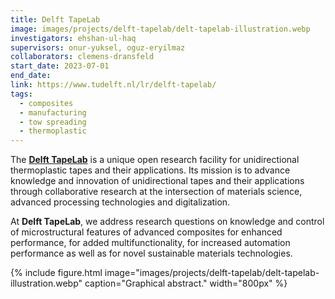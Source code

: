 ```yaml
---
title: Delft TapeLab
image: images/projects/delft-tapelab/delt-tapelab-illustration.webp
investigators: ehshan-ul-haq
supervisors: onur-yuksel, oguz-eryilmaz
collaborators: clemens-dransfeld
start_date: 2023-07-01
end_date:
link: https://www.tudelft.nl/lr/delft-tapelab/
tags:
  - composites
  - manufacturing
  - tow spreading
  - thermoplastic
---
```


<!-- excerpt start -->
The [**Delft TapeLab**](https://www.tudelft.nl/lr/delft-tapelab/) is a unique open research facility for unidirectional thermoplastic tapes and their applications. Its mission is to advance knowledge and innovation of unidirectional tapes and their applications through collaborative research at the intersection of materials science, advanced processing technologies and digitalization.
<!-- excerpt end -->

At **Delft TapeLab**, we address research questions on knowledge and control of microstructural features of advanced composites for enhanced performance, for added multifunctionality, for increased automation performance as well as for novel sustainable materials technologies.

{%
  include figure.html
  image="images/projects/delft-tapelab/delt-tapelab-illustration.webp"
  caption="Graphical abstract."
  width="800px"
%}